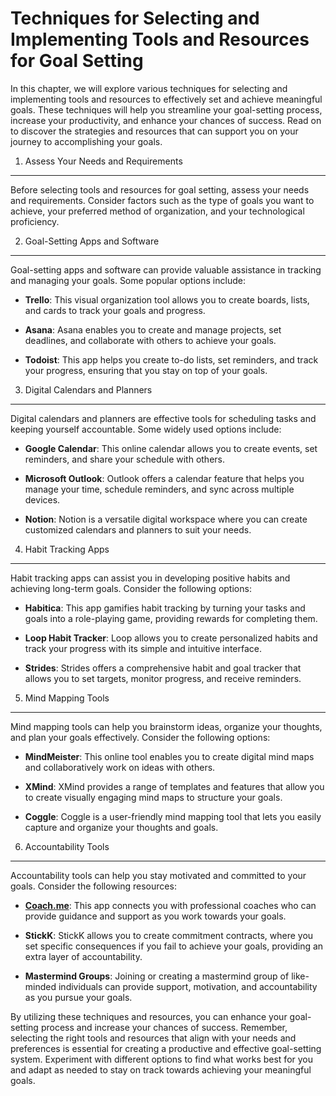 Techniques for Selecting and Implementing Tools and Resources for Goal Setting
=========================================================================================

In this chapter, we will explore various techniques for selecting and implementing tools and resources to effectively set and achieve meaningful goals. These techniques will help you streamline your goal-setting process, increase your productivity, and enhance your chances of success. Read on to discover the strategies and resources that can support you on your journey to accomplishing your goals.

1. Assess Your Needs and Requirements
-------------------------------------

Before selecting tools and resources for goal setting, assess your needs and requirements. Consider factors such as the type of goals you want to achieve, your preferred method of organization, and your technological proficiency.

2. Goal-Setting Apps and Software
---------------------------------

Goal-setting apps and software can provide valuable assistance in tracking and managing your goals. Some popular options include:

* **Trello**: This visual organization tool allows you to create boards, lists, and cards to track your goals and progress.

* **Asana**: Asana enables you to create and manage projects, set deadlines, and collaborate with others to achieve your goals.

* **Todoist**: This app helps you create to-do lists, set reminders, and track your progress, ensuring that you stay on top of your goals.

3. Digital Calendars and Planners
---------------------------------

Digital calendars and planners are effective tools for scheduling tasks and keeping yourself accountable. Some widely used options include:

* **Google Calendar**: This online calendar allows you to create events, set reminders, and share your schedule with others.

* **Microsoft Outlook**: Outlook offers a calendar feature that helps you manage your time, schedule reminders, and sync across multiple devices.

* **Notion**: Notion is a versatile digital workspace where you can create customized calendars and planners to suit your needs.

4. Habit Tracking Apps
----------------------

Habit tracking apps can assist you in developing positive habits and achieving long-term goals. Consider the following options:

* **Habitica**: This app gamifies habit tracking by turning your tasks and goals into a role-playing game, providing rewards for completing them.

* **Loop Habit Tracker**: Loop allows you to create personalized habits and track your progress with its simple and intuitive interface.

* **Strides**: Strides offers a comprehensive habit and goal tracker that allows you to set targets, monitor progress, and receive reminders.

5. Mind Mapping Tools
---------------------

Mind mapping tools can help you brainstorm ideas, organize your thoughts, and plan your goals effectively. Consider the following options:

* **MindMeister**: This online tool enables you to create digital mind maps and collaboratively work on ideas with others.

* **XMind**: XMind provides a range of templates and features that allow you to create visually engaging mind maps to structure your goals.

* **Coggle**: Coggle is a user-friendly mind mapping tool that lets you easily capture and organize your thoughts and goals.

6. Accountability Tools
-----------------------

Accountability tools can help you stay motivated and committed to your goals. Consider the following resources:

* **[Coach.me](http://Coach.me)**: This app connects you with professional coaches who can provide guidance and support as you work towards your goals.

* **StickK**: StickK allows you to create commitment contracts, where you set specific consequences if you fail to achieve your goals, providing an extra layer of accountability.

* **Mastermind Groups**: Joining or creating a mastermind group of like-minded individuals can provide support, motivation, and accountability as you pursue your goals.

By utilizing these techniques and resources, you can enhance your goal-setting process and increase your chances of success. Remember, selecting the right tools and resources that align with your needs and preferences is essential for creating a productive and effective goal-setting system. Experiment with different options to find what works best for you and adapt as needed to stay on track towards achieving your meaningful goals.
